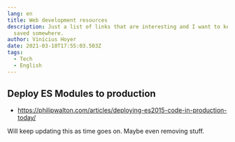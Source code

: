 ```yaml
---
lang: en
title: Web development resources
description: Just a list of links that are interesting and I want to keep than
  saved somewhere.
author: Vinícius Hoyer
date: 2021-03-10T17:55:03.503Z
tags:
  - Tech
  - English
---
```

## Deploy ES Modules to production

- <https://philipwalton.com/articles/deploying-es2015-code-in-production-today/>

Will keep updating this as time goes on. Maybe even removing stuff.